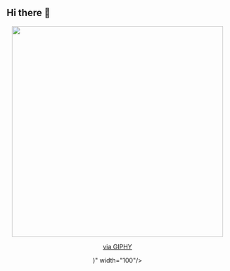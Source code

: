 ## Hi there 👋
<div id="header" align="center">
  <img src="[https://media.giphy.com/media/M9gbBd9nbDrOTu1Mqx/giphy.gif](https://giphy.com/embed/f3CtEsJ72j86DIumaJ" width="480" height="480" style="" frameBorder="0" class="giphy-embed" allowFullScreen></iframe><p><a href="https://giphy.com/gifs/code-watermelon-html-f3CtEsJ72j86DIumaJ">via GIPHY</a></p>)" width="100"/>
</div>

<!--
**DantzigC0de/DantzigC0de** is a ✨ _special_ ✨ repository because its `README.md` (this file) appears on your GitHub profile.

Here are some ideas to get you started:

- 🔭 I’m currently working on ...
- 🌱 I’m currently learning ...
- 👯 I’m looking to collaborate on ...
- 🤔 I’m looking for help with ...
- 💬 Ask me about ...
- 📫 How to reach me: ...
- 😄 Pronouns: ...
- ⚡ Fun fact: ...
-->
